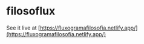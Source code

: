 # filosoflux

See it live at [https://fluxogramafilosofia.netlify.app/](https://fluxogramafilosofia.netlify.app/)
